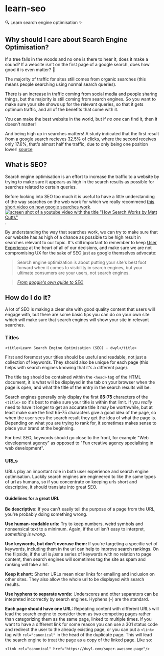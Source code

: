 # learn-seo
:mag: Learn search engine optimisation :sparkles:

## Why should I care about Search Engine Optimisation?
If a tree falls in the woods and no one is there to
hear it, does it make a sound? If a website isn't
on the first page of a google search, does how good
it is even matter? :thinking:

The majority of traffic for sites still comes from organic searches (this means
people searching using normal search queries).

There is an increase in traffic coming from social
media and people sharing things, but the majority
is still coming from search engines. So you want to
make sure your site shows
up for the relevant queries, so that it gets optimum
traffic, and all of the benefits that come with it.

 You can make the best website in the world, but if _no one_ can find it, then it doesn't matter!

And being high up in searches matters! A study indicated that the first result
from a google search recieves 32.5% of clicks, where the second receives only
17.6%, that's almost half the traffic, due to only being one position lower!
[source](https://searchenginewatch.com/sew/study/2276184/no-1-position-in-google-gets-33-of-search-traffic-study)

## What is SEO?

Search engine optimisation is an effort to increase the traffic to a website by
trying to make sure it appears as high in the search results as possible for
searches related to certain queries.

Before looking into SEO too much it is useful to have a little understanding
of the way searches on the web work for which we really recommend [this short
video on how google searches work](https://www.youtube.com/watch?v=BNHR6IQJGZs).
[
![screen shot of a youtube video with the title "How Search Works by Matt Cutts"](https://user-images.githubusercontent.com/21139983/30594806-4808aa00-9d47-11e7-8267-fd8bad7304ad.png)
](https://www.youtube.com/watch?v=BNHR6IQJGZs).

By understanding the way that searches work, we can try to make sure that our
website has as high of a chance as possible to be high result in searches
relevant to our topic. It's still important to remember to keep
[User Experience](https://en.wikipedia.org/wiki/User_experience_design)
at the heart of all of our decisions, and make sure we are not
compromising UX for the sake of SEO just as google themselves advocate:

> Search engine optimization is about putting your site's best foot
forward when it comes to visibility in search engines, but your
ultimate consumers are your users, not search engines.

>_[From google's own guide to SEO](https://static.googleusercontent.com/media/www.google.com/en//webmasters/docs/search-engine-optimization-starter-guide.pdf)_

## How do I do it?

A lot of SEO is making a clear site with good quality content that users will
engage with, but there are some basic tips you can do on your own site which
will make sure that search engines will show your site in relevant searches.

### Titles
`<title>Learn Search Engine Optimisation (SEO) - dwyl</title>`

First and foremost your titles should be useful and readable, not just a
collection of keywords. They should also be unique for each page (this helps
with search engines knowing that it's a different page).

The title tag should be contained within the `<head>` tag of the HTML
document, it is what will be displayed in the tab on your browser when the
page is open, and what the title of the entry in the search results will be.

Search engines generally only display the first **65-75** characters of the
`<title>` so it's best to make sure your title is within that limit. If you
_really_ need to have it longer to get an accurate title it may be
worthwhile, but at least make sure the first 65-75 characters give a good
idea of the page, so when the user sees the search result they get the idea
of what the page is. Depending on what you are trying to rank for,
it sometimes makes sense to place your brand at the beginning.

For best SEO, keywords should go close to the front, for example "Web
development agency" as opposed to "Fun creative agency specialising in web development".

### URLs
URLs play an important role in both user experience and search engine optimisation.
Luckily search engines are engineered to like the same types of url as humans,
so if you concentrate on keeping urls short and descriptive, it should translate
into great SEO.

#### Guidelines for a great URL
__Be descriptive:__ If you can't easily tell the purpose of a page from the
URL, you're probably doing something wrong.

__Use human-readable urls:__ Try to keep numbers, weird symbols and nonsensical
text to a minimum. Again, if the url isn't easy to interpret, _something is
wrong_.  

__Use keywords, but don't overuse them:__ If you're targeting a specific set of
keywords, including them in the url can help to improve search rankings. On the
flipside, if the url is _just_ a series of keywords with no relation to page
content, then search engines will sometimes tag the site as spam and ranking
will take a hit.

__Keep it short:__ Shorter URLs mean nicer links for emailing and inclusion on other sites. They also allow the whole url to be displayed with search results.

__Use hyphens to separate words:__ Underscores and other separators can be intepreted incorrectly by search engines. Hyphens (-) are the standard.

__Each page should have one URL:__ Repeating content with different URLs will
lead the search engine to consider them as two competing pages rather than
categorizing them as the same page, linked to multiple times. If you want to
have a different link for some reason you can use a 301 status code and redirect
the user to the already existing page, or you can put a `<link>` tag with `rel="canonical"` in the head of the duplicate page. This will lead the search engine to treat the page as a copy of the linked page. Like so:

`<link rel="canonical" href="https://dwyl.com/super-awesome-page"/>`
